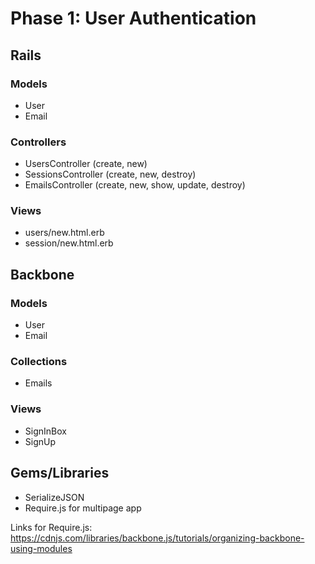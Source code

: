 # Phase 1: User Authentication

## Rails
### Models
* User
* Email

### Controllers
* UsersController (create, new)
* SessionsController (create, new, destroy)
* EmailsController (create, new, show, update, destroy)

### Views
* users/new.html.erb
* session/new.html.erb

## Backbone
### Models
* User
* Email

### Collections
* Emails

### Views
* SignInBox
* SignUp

## Gems/Libraries
* SerializeJSON
* Require.js for multipage app

Links for Require.js:
https://cdnjs.com/libraries/backbone.js/tutorials/organizing-backbone-using-modules
